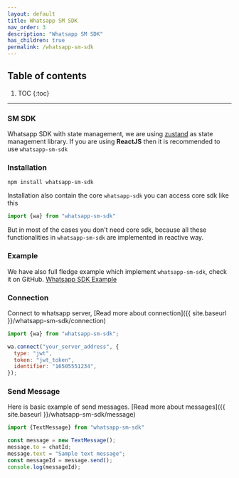 ```yaml
---
layout: default
title: Whatsapp SM SDK
nav_order: 3
description: "Whatsapp SM SDK"
has_children: true
permalink: /whatsapp-sm-sdk
---
```


## Table of contents

1. TOC
{:toc}

---

### SM SDK
Whatsapp SDK with state management, we are using [zustand](https://github.com/pmndrs/zustand) as state management library.
If you are using **ReactJS** then it is recommended to use `whatsapp-sm-sdk`

### Installation

```shell
npm install whatsapp-sm-sdk
```

Installation also contain the core `whatsapp-sdk` you can access core sdk like this
```js
import {wa} from "whatsapp-sm-sdk"
```
But in most of the cases you don't need core sdk, because all these functionalities in `whatsapp-sm-sdk` are implemented in reactive way.

### Example
We have also full fledge example which implement `whatsapp-sm-sdk`, check it on GitHub.
[Whatsapp SDK Example](https://github.com/BitRespond/wa-test-frontend)

### Connection
Connect to whatsapp server, [Read more about connection]({{ site.baseurl }}/whatsapp-sm-sdk/connection)

```js
import {wa} from "whatsapp-sm-sdk";

wa.connect("your_server_address", {
  type: "jwt",
  token: "jwt_token",
  identifier: "16505551234",
});
```

### Send Message
Here is basic example of send messages. [Read more about messages]({{ site.baseurl }}/whatsapp-sm-sdk/message)

```js
import {TextMessage} from "whatsapp-sm-sdk"

const message = new TextMessage();
message.to = chatId;
message.text = "Sample text message";
const messageId = message.send();
console.log(messageId);
```
